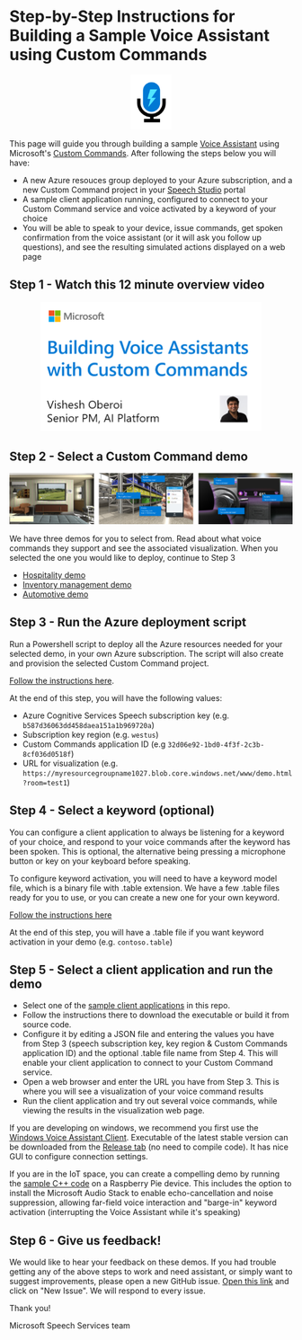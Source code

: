 # Step-by-Step Instructions for Building a Sample Voice Assistant using Custom Commands

<p align="center">
<a href="https://docs.microsoft.com/en-us/azure/cognitive-services/speech-service/custom-commands">
<img src="images/custom-commands-logo.png"/>
</a>
</p>

This page will guide you through building a sample [Voice Assistant](https://docs.microsoft.com/en-us/azure/cognitive-services/speech-service/voice-assistants) using Microsoft's [Custom Commands](https://docs.microsoft.com/en-us/azure/cognitive-services/speech-service/custom-commands). After following the steps below you will have:
* A new Azure resouces group deployed to your Azure subscription, and a new Custom Command project in your [Speech Studio](https://speech.microsoft.com/portal/66e6e1b725074035a9e4cfea48eae6e6) portal
* A sample client application running, configured to connect to your Custom Command service and voice activated by a keyword of your choice
* You will be able to speak to your device, issue commands, get spoken confirmation from the voice assistant (or it will ask you follow up questions), and see the resulting simulated actions displayed on a web page

## Step 1 - Watch this 12 minute overview video

<p align="center">
<a href="https://www.youtube.com/watch?v=1zr0umHGFyc">
<img src="images/channel9-video-link.png" width="394"/>
</a>
</p>

## Step 2 - Select a Custom Command demo

<p align="center">
<img src="../custom-commands/images/all-scenes.png" width="982"/>
</p>

We have three demos for you to select from. Read about what voice commands they support and see the associated visualization. When you selected the one you would like to deploy, continue to Step 3
* [Hospitality demo](../custom-commands/hospitality/README.md)
* [Inventory management demo](../custom-commands/inventory/README.md)
* [Automotive demo](../custom-commands/automotive/README.md)

## Step 3 - Run the Azure deployment script

Run a Powershell script to deploy all the Azure resources needed for your selected demo, in your own Azure subscription. The script will also create and provision the selected Custom Command project.

[Follow the instructions here](../custom-commands/README.md).

At the end of this step, you will have the following values:
* Azure Cognitive Services Speech subscription key (e.g. ```b587d36063dd458daea151a1b969720a```)
* Subscription key region (e.g. ```westus```)
* Custom Commands application ID (e.g ```32d06e92-1bd0-4f3f-2c3b-8cf036d0518f```)
* URL for visualization (e.g. ```https://myresourcegroupname1027.blob.core.windows.net/www/demo.html?room=test1```)

## Step 4 - Select a keyword (optional)

You can configure a client application to always be listening for a keyword of your choice, and respond to your voice commands after the keyword has been spoken. This is optional, the alternative being pressing a microphone button or key on your keyboard before speaking.

To configure keyword activation, you will need to have a keyword model file, which is a binary file with .table extension. We have a few .table files ready for you to use, or you can create a new one for your own keyword.

[Follow the instructions here](https://github.com/Azure-Samples/Cognitive-Services-Voice-Assistant/tree/master/keyword-models)

At the end of this step, you will have a .table file if you want keyword activation in your demo (e.g. ```contoso.table```)

## Step 5 - Select a client application and run the demo

* Select one of the [sample client applications](https://github.com/Azure-Samples/Cognitive-Services-Voice-Assistant#sample-client-applications) in this repo.
* Follow the instructions there to download the executable or build it from source code. 
* Configure it by editing a JSON file and entering the values you have from Step 3 (speech subscription key, key region & Custom Commands application ID) and the optional .table file name from Step 4. This will enable your client application to connect to your Custom Command service. 
* Open a web browser and enter the URL you have from Step 3. This is where you will see a visualization of your voice command results
* Run the client application and try out several voice commands, while viewing the results in the visualization web page.

If you are developing on windows, we recommend you first use the [Windows Voice Assistant Client](https://github.com/Azure-Samples/Cognitive-Services-Voice-Assistant/tree/master/clients/csharp-wpf). Executable of the latest stable version can be downloaded from the [Release tab](https://github.com/Azure-Samples/Cognitive-Services-Voice-Assistant/releases) (no need to compile code). It has nice GUI to configure connection settings.

If you are in the IoT space, you can create a compelling demo by running the [sample C++ code](https://github.com/Azure-Samples/Cognitive-Services-Voice-Assistant/tree/master/clients/cpp-console) on a Raspberry Pie device. This includes the option to install the Microsoft Audio Stack to enable echo-cancellation and noise suppression, allowing far-field voice interaction and "barge-in" keyword activation (interrupting the Voice Assistant while it's speaking)

## Step 6 - Give us feedback!

We would like to hear your feedback on these demos. If you had trouble getting any of the above steps to work and need assistant, or simply want to suggest improvements, please open a new GitHub issue. [Open this link](https://github.com/Azure-Samples/Cognitive-Services-Voice-Assistant/issues) and click on "New Issue". We will respond to every issue.

Thank you!

Microsoft Speech Services team
